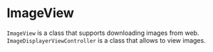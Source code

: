 # ImageView

`ImageView` is a class that supports downloading images from web.
`ImageDisplayerViewController` is a class that allows to view images.
